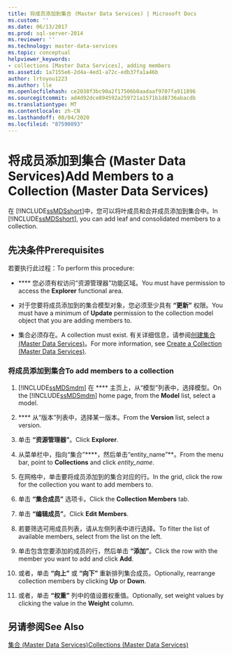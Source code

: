 ```yaml
---
title: 将成员添加到集合 (Master Data Services) | Microsoft Docs
ms.custom: ''
ms.date: 06/13/2017
ms.prod: sql-server-2014
ms.reviewer: ''
ms.technology: master-data-services
ms.topic: conceptual
helpviewer_keywords:
- collections [Master Data Services], adding members
ms.assetid: 1a7155e6-2d4a-4ed1-a72c-edb37fa1a46b
author: lrtoyou1223
ms.author: lle
ms.openlocfilehash: ce2038f3bc90a2f17506b0aadaaf9707fa911896
ms.sourcegitcommit: ad4d92dce894592a259721a1571b1d8736abacdb
ms.translationtype: MT
ms.contentlocale: zh-CN
ms.lasthandoff: 08/04/2020
ms.locfileid: "87590893"
---
```

# <a name="add-members-to-a-collection-master-data-services"></a><span data-ttu-id="a11c1-102">将成员添加到集合 (Master Data Services)</span><span class="sxs-lookup"><span data-stu-id="a11c1-102">Add Members to a Collection (Master Data Services)</span></span>
  <span data-ttu-id="a11c1-103">在 [!INCLUDE[ssMDSshort](../includes/ssmdsshort-md.md)]中，您可以将叶成员和合并成员添加到集合中。</span><span class="sxs-lookup"><span data-stu-id="a11c1-103">In [!INCLUDE[ssMDSshort](../includes/ssmdsshort-md.md)], you can add leaf and consolidated members to a collection.</span></span>  
  
## <a name="prerequisites"></a><span data-ttu-id="a11c1-104">先决条件</span><span class="sxs-lookup"><span data-stu-id="a11c1-104">Prerequisites</span></span>  
 <span data-ttu-id="a11c1-105">若要执行此过程：</span><span class="sxs-lookup"><span data-stu-id="a11c1-105">To perform this procedure:</span></span>  
  
-   <span data-ttu-id="a11c1-106">\*\*\*\* 您必须有权访问“资源管理器”功能区域。</span><span class="sxs-lookup"><span data-stu-id="a11c1-106">You must have permission to access the **Explorer** functional area.</span></span>  
  
-   <span data-ttu-id="a11c1-107">对于您要将成员添加到的集合模型对象，您必须至少具有 **“更新”** 权限。</span><span class="sxs-lookup"><span data-stu-id="a11c1-107">You must have a minimum of **Update** permission to the collection model object that you are adding members to.</span></span>  
  
-   <span data-ttu-id="a11c1-108">集合必须存在。</span><span class="sxs-lookup"><span data-stu-id="a11c1-108">A collection must exist.</span></span> <span data-ttu-id="a11c1-109">有关详细信息，请参阅[创建集合 (Master Data Services)](create-a-collection-master-data-services.md)。</span><span class="sxs-lookup"><span data-stu-id="a11c1-109">For more information, see [Create a Collection &#40;Master Data Services&#41;](create-a-collection-master-data-services.md).</span></span>  
  
### <a name="to-add-members-to-a-collection"></a><span data-ttu-id="a11c1-110">将成员添加到集合</span><span class="sxs-lookup"><span data-stu-id="a11c1-110">To add members to a collection</span></span>  
  
1.  <span data-ttu-id="a11c1-111">[!INCLUDE[ssMDSmdm](../includes/ssmdsmdm-md.md)] 在 \*\*\*\* 主页上，从“模型”列表中，选择模型。</span><span class="sxs-lookup"><span data-stu-id="a11c1-111">On the [!INCLUDE[ssMDSmdm](../includes/ssmdsmdm-md.md)] home page, from the **Model** list, select a model.</span></span>  
  
2.  <span data-ttu-id="a11c1-112">\*\*\*\* 从“版本”列表中，选择某一版本。</span><span class="sxs-lookup"><span data-stu-id="a11c1-112">From the **Version** list, select a version.</span></span>  
  
3.  <span data-ttu-id="a11c1-113">单击 **“资源管理器”**。</span><span class="sxs-lookup"><span data-stu-id="a11c1-113">Click **Explorer**.</span></span>  
  
4.  <span data-ttu-id="a11c1-114">从菜单栏中，指向“集合”\*\*\*\*，然后单击“entity_name”\*\*。</span><span class="sxs-lookup"><span data-stu-id="a11c1-114">From the menu bar, point to **Collections** and click *entity_name*.</span></span>  
  
5.  <span data-ttu-id="a11c1-115">在网格中，单击要将成员添加到的集合对应的行。</span><span class="sxs-lookup"><span data-stu-id="a11c1-115">In the grid, click the row for the collection you want to add members to.</span></span>  
  
6.  <span data-ttu-id="a11c1-116">单击 **“集合成员”** 选项卡。</span><span class="sxs-lookup"><span data-stu-id="a11c1-116">Click the **Collection Members** tab.</span></span>  
  
7.  <span data-ttu-id="a11c1-117">单击 **“编辑成员”**。</span><span class="sxs-lookup"><span data-stu-id="a11c1-117">Click **Edit Members**.</span></span>  
  
8.  <span data-ttu-id="a11c1-118">若要筛选可用成员列表，请从左侧列表中进行选择。</span><span class="sxs-lookup"><span data-stu-id="a11c1-118">To filter the list of available members, select from the list on the left.</span></span>  
  
9. <span data-ttu-id="a11c1-119">单击包含您要添加的成员的行，然后单击 **“添加”**。</span><span class="sxs-lookup"><span data-stu-id="a11c1-119">Click the row with the member you want to add and click **Add**.</span></span>  
  
10. <span data-ttu-id="a11c1-120">或者，单击 **“向上”** 或 **“向下”** 重新排列集合成员。</span><span class="sxs-lookup"><span data-stu-id="a11c1-120">Optionally, rearrange collection members by clicking **Up** or **Down**.</span></span>  
  
11. <span data-ttu-id="a11c1-121">或者，单击 **“权重”** 列中的值设置权重值。</span><span class="sxs-lookup"><span data-stu-id="a11c1-121">Optionally, set weight values by clicking the value in the **Weight** column.</span></span>  
  
## <a name="see-also"></a><span data-ttu-id="a11c1-122">另请参阅</span><span class="sxs-lookup"><span data-stu-id="a11c1-122">See Also</span></span>  
 [<span data-ttu-id="a11c1-123">集合 (Master Data Services)</span><span class="sxs-lookup"><span data-stu-id="a11c1-123">Collections &#40;Master Data Services&#41;</span></span>](../../2014/master-data-services/collections-master-data-services.md)  
  
  
